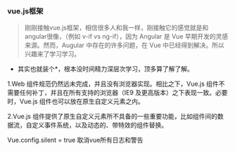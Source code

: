 ### vue.js框架
> 刚刚接触vue.js框架，相信很多人和我一样，刚接触它的感觉就是和angular很像，（例如 v-if vs ng-if），因为 Angular 是 Vue 早期开发的灵感来源。然而，Augular 中存在的许多问题，在 Vue 中已经得到解决。所以兴趣来了学习学习。

* 其实也就装个*，根本没时间精力深层次学习，顶多算了解了解。

1.Web 组件规范仍然远未完成，并且没有浏览器实现。相比之下，Vue.js 组件不需要任何补丁，并且在所有支持的浏览器（IE9 及更高版本）之下表现一致。必要时，Vue.js 组件也可以放在原生自定义元素之内。

2.Vue.js 组件提供了原生自定义元素所不具备的一些重要功能，比如组件间的数据流，自定义事件系统，以及动态的、带特效的组件替换。

Vue.config.silent = true
取消vue所有日志和警告